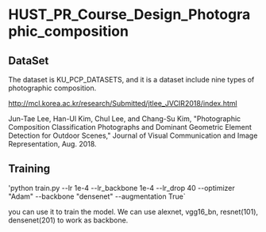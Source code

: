 # HUST_PR_Course_Design_Photographic_composition
## DataSet
The dataset is KU_PCP_DATASETS, and it is a dataset include nine types of photographic composition.

http://mcl.korea.ac.kr/research/Submitted/jtlee_JVCIR2018/index.html

Jun-Tae Lee, Han-Ul Kim, Chul Lee, and Chang-Su Kim, "Photographic Composition Classification Photographs and Dominant Geometric Element Detection for Outdoor Scenes," Journal of Visual Communication and Image Representation, Aug. 2018.

## Training
'python train.py --lr 1e-4  --lr_backbone 1e-4  --lr_drop 40 --optimizer "Adam"  --backbone "densenet"  --augmentation True`

you can use it to train the model. We can use alexnet, vgg16_bn, resnet(101), densenet(201) to work as backbone.
